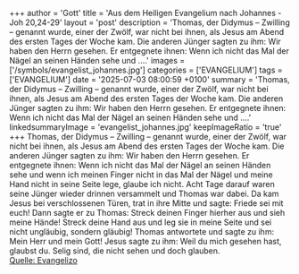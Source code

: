 +++
author = 'Gott'
title = 'Aus dem Heiligen Evangelium nach Johannes - Joh 20,24-29'
layout = 'post'
description = 'Thomas, der Didymus – Zwilling – genannt wurde, einer der Zwölf, war nicht bei ihnen, als Jesus am Abend des ersten Tages der Woche kam. Die anderen Jünger sagten zu ihm: Wir haben den Herrn gesehen. Er entgegnete ihnen: Wenn ich nicht das Mal der Nägel an seinen Händen sehe und ....'
images = ['/symbols/evangelist_johannes.jpg']
categories = ['EVANGELIUM']
tags = ['EVANGELIUM']
date = '2025-07-03 08:00:59 +0100'
summary = 'Thomas, der Didymus – Zwilling – genannt wurde, einer der Zwölf, war nicht bei ihnen, als Jesus am Abend des ersten Tages der Woche kam. Die anderen Jünger sagten zu ihm: Wir haben den Herrn gesehen. Er entgegnete ihnen: Wenn ich nicht das Mal der Nägel an seinen Händen sehe und ....'
linkedsummaryImage = 'evangelist_johannes.jpg'
keepImageRatio = 'true'
+++
Thomas, der Didymus – Zwilling – genannt wurde, einer der Zwölf, war nicht bei ihnen, als Jesus am Abend des ersten Tages der Woche kam.
Die anderen Jünger sagten zu ihm: Wir haben den Herrn gesehen. Er entgegnete ihnen: Wenn ich nicht das Mal der Nägel an seinen Händen sehe und wenn ich meinen Finger nicht in das Mal der Nägel und meine Hand nicht in seine Seite lege, glaube ich nicht.<!--more-->
Acht Tage darauf waren seine Jünger wieder drinnen versammelt und Thomas war dabei. Da kam Jesus bei verschlossenen Türen, trat in ihre Mitte und sagte: Friede sei mit euch!
Dann sagte er zu Thomas: Streck deinen Finger hierher aus und sieh meine Hände! Streck deine Hand aus und leg sie in meine Seite und sei nicht ungläubig, sondern gläubig!
Thomas antwortete und sagte zu ihm: Mein Herr und mein Gott!
Jesus sagte zu ihm: Weil du mich gesehen hast, glaubst du. Selig sind, die nicht sehen und doch glauben.<br> [Quelle: Evangelizo](https://evangeliumtagfuertag.org/DE/gospel)